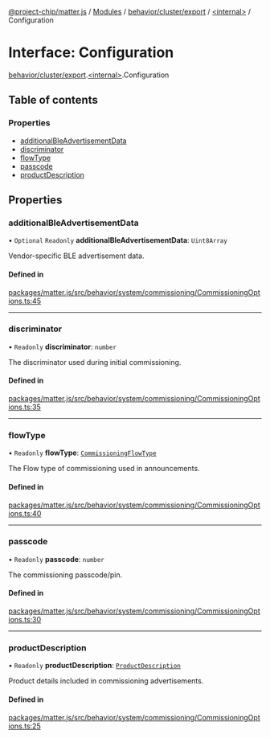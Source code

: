 [@project-chip/matter.js](../README.md) / [Modules](../modules.md) / [behavior/cluster/export](../modules/behavior_cluster_export.md) / [\<internal\>](../modules/behavior_cluster_export._internal_.md) / Configuration

# Interface: Configuration

[behavior/cluster/export](../modules/behavior_cluster_export.md).[\<internal\>](../modules/behavior_cluster_export._internal_.md).Configuration

## Table of contents

### Properties

- [additionalBleAdvertisementData](behavior_cluster_export._internal_.Configuration.md#additionalbleadvertisementdata)
- [discriminator](behavior_cluster_export._internal_.Configuration.md#discriminator)
- [flowType](behavior_cluster_export._internal_.Configuration.md#flowtype)
- [passcode](behavior_cluster_export._internal_.Configuration.md#passcode)
- [productDescription](behavior_cluster_export._internal_.Configuration.md#productdescription)

## Properties

### additionalBleAdvertisementData

• `Optional` `Readonly` **additionalBleAdvertisementData**: `Uint8Array`

Vendor-specific BLE advertisement data.

#### Defined in

[packages/matter.js/src/behavior/system/commissioning/CommissioningOptions.ts:45](https://github.com/project-chip/matter.js/blob/c0d55745d5279e16fdfaa7d2c564daa31e19c627/packages/matter.js/src/behavior/system/commissioning/CommissioningOptions.ts#L45)

___

### discriminator

• `Readonly` **discriminator**: `number`

The discriminator used during initial commissioning.

#### Defined in

[packages/matter.js/src/behavior/system/commissioning/CommissioningOptions.ts:35](https://github.com/project-chip/matter.js/blob/c0d55745d5279e16fdfaa7d2c564daa31e19c627/packages/matter.js/src/behavior/system/commissioning/CommissioningOptions.ts#L35)

___

### flowType

• `Readonly` **flowType**: [`CommissioningFlowType`](../enums/schema_export.CommissioningFlowType.md)

The Flow type of commissioning used in announcements.

#### Defined in

[packages/matter.js/src/behavior/system/commissioning/CommissioningOptions.ts:40](https://github.com/project-chip/matter.js/blob/c0d55745d5279e16fdfaa7d2c564daa31e19c627/packages/matter.js/src/behavior/system/commissioning/CommissioningOptions.ts#L40)

___

### passcode

• `Readonly` **passcode**: `number`

The commissioning passcode/pin.

#### Defined in

[packages/matter.js/src/behavior/system/commissioning/CommissioningOptions.ts:30](https://github.com/project-chip/matter.js/blob/c0d55745d5279e16fdfaa7d2c564daa31e19c627/packages/matter.js/src/behavior/system/commissioning/CommissioningOptions.ts#L30)

___

### productDescription

• `Readonly` **productDescription**: [`ProductDescription`](behavior_cluster_export._internal_.ProductDescription.md)

Product details included in commissioning advertisements.

#### Defined in

[packages/matter.js/src/behavior/system/commissioning/CommissioningOptions.ts:25](https://github.com/project-chip/matter.js/blob/c0d55745d5279e16fdfaa7d2c564daa31e19c627/packages/matter.js/src/behavior/system/commissioning/CommissioningOptions.ts#L25)
